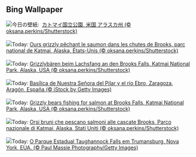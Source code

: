 ## Bing Wallpaper
![](https://www.bing.com/th?id=OHR.GrizzlyFalls_JA-JP3634717781_UHD.jpg&w=1000)今日の壁紙: &nbsp;[カトマイ国立公園, 米国 アラスカ州 (© oksana.perkins/Shutterstock)](https://www.bing.com/th?id=OHR.GrizzlyFalls_JA-JP3634717781_UHD.jpg)
<br><br/>
![](https://www.bing.com/th?id=OHR.GrizzlyFalls_FR-FR9827995252_UHD.jpg&w=1000)Today: [Ours grizzly pêchant le saumon dans les chutes de Brooks, parc national de Katmai, Alaska, États-Unis (© oksana.perkins/Shutterstock)](https://www.bing.com/th?id=OHR.GrizzlyFalls_FR-FR9827995252_UHD.jpg)
<br><br/>
![](https://www.bing.com/th?id=OHR.GrizzlyFalls_DE-DE2440984688_UHD.jpg&w=1000)Today: [Grizzlybären beim Lachsfang an den Brooks Falls, Katmai National Park, Alaska, USA (© oksana.perkins/Shutterstock)](https://www.bing.com/th?id=OHR.GrizzlyFalls_DE-DE2440984688_UHD.jpg)
<br><br/>
![](https://www.bing.com/th?id=OHR.PilarFestivities_ES-ES6761605818_UHD.jpg&w=1000)Today: [Basílica de Nuestra Señora del Pilar y el río Ebro, Zaragoza, Aragón, España (© iStock by Getty Images)](https://www.bing.com/th?id=OHR.PilarFestivities_ES-ES6761605818_UHD.jpg)
<br><br/>
![](https://www.bing.com/th?id=OHR.GrizzlyFalls_EN-GB6799572223_UHD.jpg&w=1000)Today: [Grizzly bears fishing for salmon at Brooks Falls, Katmai National Park, Alaska, USA (© oksana.perkins/Shutterstock)](https://www.bing.com/th?id=OHR.GrizzlyFalls_EN-GB6799572223_UHD.jpg)
<br><br/>
![](https://www.bing.com/th?id=OHR.GrizzlyFalls_IT-IT0353576964_UHD.jpg&w=1000)Today: [Orsi bruni che pescano salmoni alle cascate Brooks, Parco nazionale di Katmai, Alaska, Stati Uniti (© oksana.perkins/Shutterstock)](https://www.bing.com/th?id=OHR.GrizzlyFalls_IT-IT0353576964_UHD.jpg)
<br><br/>
![](https://www.bing.com/th?id=OHR.TaughannockFalls_PT-BR3287209591_UHD.jpg&w=1000)Today: [O Parque Estadual Taughannock Falls em Trumansburg, Nova York, EUA. (© Paul Massie Photography/Getty Images)](https://www.bing.com/th?id=OHR.TaughannockFalls_PT-BR3287209591_UHD.jpg)
<br><br/>
